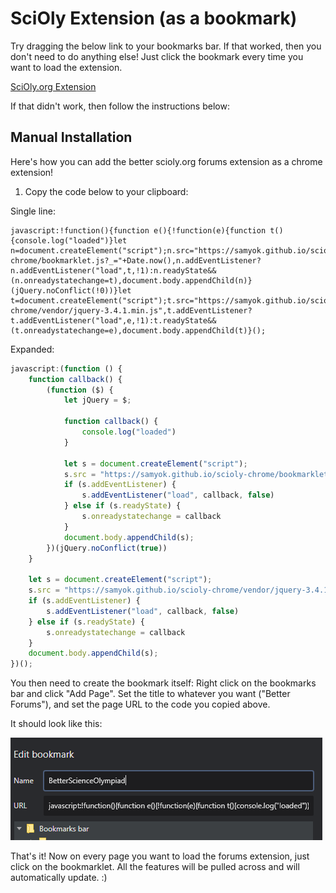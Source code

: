 # SciOly Extension (as a bookmark)


Try dragging the below link to your bookmarks bar. If that worked, then you don't need to do anything else! Just click the bookmark every time you want to load the extension.

<a href="javascript:!function(){function e(){!function(e){function t(){console.log('loaded')}let n=document.createElement('script');n.src='https://samyok.github.io/scioly-chrome/bookmarklet.js?_='+Date.now(),n.addEventListener?n.addEventListener('load',t,!1):n.readyState&&(n.onreadystatechange=t),document.body.appendChild(n)}(jQuery.noConflict(!0))}let t=document.createElement('script');t.src='https://samyok.github.io/scioly-chrome/vendor/jquery-3.4.1.min.js',t.addEventListener?t.addEventListener('load',e,!1):t.readyState&&(t.onreadystatechange=e),document.body.appendChild(t)}();"> SciOly.org Extension </a>


If that didn't work, then follow the instructions below: 

## Manual Installation

Here's how you can add the better scioly.org forums extension as a chrome extension!

1. Copy the code below to your clipboard: 

Single line: 
```
javascript:!function(){function e(){!function(e){function t(){console.log("loaded")}let n=document.createElement("script");n.src="https://samyok.github.io/scioly-chrome/bookmarklet.js?_="+Date.now(),n.addEventListener?n.addEventListener("load",t,!1):n.readyState&&(n.onreadystatechange=t),document.body.appendChild(n)}(jQuery.noConflict(!0))}let t=document.createElement("script");t.src="https://samyok.github.io/scioly-chrome/vendor/jquery-3.4.1.min.js",t.addEventListener?t.addEventListener("load",e,!1):t.readyState&&(t.onreadystatechange=e),document.body.appendChild(t)}();
```
Expanded:
```javascript
javascript:(function () {
    function callback() {
        (function ($) {
            let jQuery = $;

            function callback() {
                console.log("loaded")
            }

            let s = document.createElement("script");
            s.src = "https://samyok.github.io/scioly-chrome/bookmarklet.js?_="+Date.now();
            if (s.addEventListener) {
                s.addEventListener("load", callback, false)
            } else if (s.readyState) {
                s.onreadystatechange = callback
            }
            document.body.appendChild(s);
        })(jQuery.noConflict(true))
    }

    let s = document.createElement("script");
    s.src = "https://samyok.github.io/scioly-chrome/vendor/jquery-3.4.1.min.js";
    if (s.addEventListener) {
        s.addEventListener("load", callback, false)
    } else if (s.readyState) {
        s.onreadystatechange = callback
    }
    document.body.appendChild(s);
})();
```

You then need to create the bookmark itself: Right click on the bookmarks bar and click "Add Page". Set the title to whatever you want ("Better Forums"), and set the page URL to the code you copied above. 

It should look like this: 

![Image of bookmarks menu](img/screenshotOfBookmark.PNG)

That's it! Now on every page you want to load the forums extension, just click on the bookmarklet. All the features will be pulled across and will automatically update. :)
